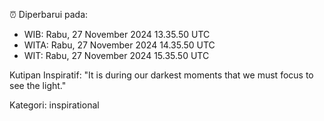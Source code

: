 ⏰ Diperbarui pada:
- WIB: Rabu, 27 November 2024 13.35.50 UTC
- WITA: Rabu, 27 November 2024 14.35.50 UTC
- WIT: Rabu, 27 November 2024 15.35.50 UTC

Kutipan Inspiratif:
"It is during our darkest moments that we must focus to see the light."


Kategori: inspirational

